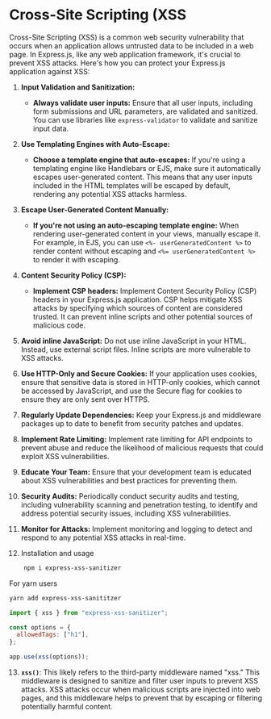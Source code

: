 # Cross-Site Scripting (XSS

Cross-Site Scripting (XSS) is a common web security vulnerability that occurs when an application allows untrusted data to be included in a web page. In Express.js, like any web application framework, it's crucial to prevent XSS attacks. Here's how you can protect your Express.js application against XSS:

1. **Input Validation and Sanitization:**

   - **Always validate user inputs:** Ensure that all user inputs, including form submissions and URL parameters, are validated and sanitized. You can use libraries like `express-validator` to validate and sanitize input data.

2. **Use Templating Engines with Auto-Escape:**

   - **Choose a template engine that auto-escapes:** If you're using a templating engine like Handlebars or EJS, make sure it automatically escapes user-generated content. This means that any user inputs included in the HTML templates will be escaped by default, rendering any potential XSS attacks harmless.

3. **Escape User-Generated Content Manually:**

   - **If you're not using an auto-escaping template engine:** When rendering user-generated content in your views, manually escape it. For example, in EJS, you can use `<%- userGeneratedContent %>` to render content without escaping and `<%= userGeneratedContent %>` to render it with escaping.

4. **Content Security Policy (CSP):**

   - **Implement CSP headers:** Implement Content Security Policy (CSP) headers in your Express.js application. CSP helps mitigate XSS attacks by specifying which sources of content are considered trusted. It can prevent inline scripts and other potential sources of malicious code.

5. **Avoid inline JavaScript:** Do not use inline JavaScript in your HTML. Instead, use external script files. Inline scripts are more vulnerable to XSS attacks.

6. **Use HTTP-Only and Secure Cookies:** If your application uses cookies, ensure that sensitive data is stored in HTTP-only cookies, which cannot be accessed by JavaScript, and use the Secure flag for cookies to ensure they are only sent over HTTPS.

7. **Regularly Update Dependencies:** Keep your Express.js and middleware packages up to date to benefit from security patches and updates.

8. **Implement Rate Limiting:** Implement rate limiting for API endpoints to prevent abuse and reduce the likelihood of malicious requests that could exploit XSS vulnerabilities.

9. **Educate Your Team:** Ensure that your development team is educated about XSS vulnerabilities and best practices for preventing them.

10. **Security Audits:** Periodically conduct security audits and testing, including vulnerability scanning and penetration testing, to identify and address potential security issues, including XSS vulnerabilities.

11. **Monitor for Attacks:** Implement monitoring and logging to detect and respond to any potential XSS attacks in real-time.

12. Installation and usage

```bash
    npm i express-xss-sanitizer
```

For yarn users

```bash
yarn add express-xss-sanititzer
```

```javascript
import { xss } from "express-xss-sanitizer";

const options = {
  allowedTags: ["h1"],
};

app.use(xss(options));
```

13. **`xss()`**: This likely refers to the third-party middleware named "xss." This middleware is designed to sanitize and filter user inputs to prevent XSS attacks. XSS attacks occur when malicious scripts are injected into web pages, and this middleware helps to prevent that by escaping or filtering potentially harmful content.
